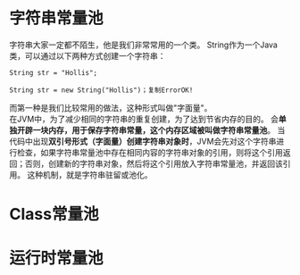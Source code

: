 # 字符串常量池
字符串大家一定都不陌生，他是我们非常常用的一个类。
String作为一个Java类，可以通过以下两种方式创建一个字符串：
```
String str = "Hollis";

String str = new String("Hollis")；复制ErrorOK!
```
而第一种是我们比较常用的做法，这种形式叫做"字面量"。  
在JVM中，为了减少相同的字符串的重复创建，为了达到节省内存的目的。
会**单独开辟一块内存，用于保存字符串常量，这个内存区域被叫做字符串常量池**。
当代码中出现**双引号形式（字面量）创建字符串对象时**，JVM会先对这个字符串进行检查，如果字符串常量池中存在相同内容的字符串对象的引用，则将这个引用返回；否则，创建新的字符串对象，然后将这个引用放入字符串常量池，并返回该引用。
这种机制，就是字符串驻留或池化。
# Class常量池

# 运行时常量池

